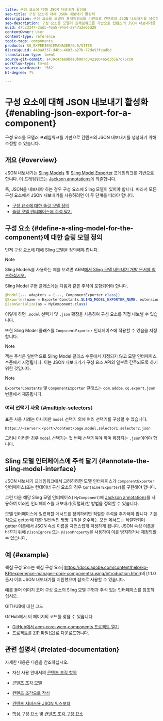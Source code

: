 ```yaml
---
title: 구성 요소에 대해 JSON 내보내기 활성화
seo-title: 구성 요소에 대해 JSON 내보내기 활성화
description: 구성 요소를 모델러 프레임워크를 기반으로 컨텐츠의 JSON 내보내기를 생성하기 위해 수정할 수 있습니다.
seo-description: 구성 요소를 모델러 프레임워크를 기반으로 컨텐츠의 JSON 내보내기를 생성하기 위해 수정할 수 있습니다.
uuid: d7cc3347-2adb-4ea5-94a4-a847a2e66d28
contentOwner: User
content-type: reference
topic-tags: components
products: SG_EXPERIENCEMANAGER/6.5/SITES
discoiquuid: 448ad337-d4bb-4603-a27b-77da93feadbd
translation-type: tm+mt
source-git-commit: a430c4de89bde3b907d342106465d3b5a7c75cc8
workflow-type: tm+mt
source-wordcount: '562'
ht-degree: 7%

---
```



# 구성 요소에 대해 JSON 내보내기 활성화{#enabling-json-export-for-a-component}

구성 요소를 모델러 프레임워크를 기반으로 컨텐츠의 JSON 내보내기를 생성하기 위해 수정할 수 있습니다.

## 개요 {#overview}

JSON 내보내기는 [Sling Models](https://sling.apache.org/documentation/bundles/models.html) 및 [Sling Model Exporter](https://sling.apache.org/documentation/bundles/models.html#exporter-framework-since-130) 프레임워크를 기반으로 합니다. 이 프레임워크는 [Jackson annotations](https://github.com/FasterXML/jackson-annotations/wiki/Jackson-Annotations)에 의존합니다.

즉, JSON을 내보내야 하는 경우 구성 요소에 Sling 모델이 있어야 합니다. 따라서 모든 구성 요소에서 JSON 내보내기를 사용하려면 이 두 단계를 따라야 합니다.

* [구성 요소에 대한 슬링 모델 정의](/help/sites-developing/json-exporter-components.md#define-a-sling-model-for-the-component)
* [슬링 모델 인터페이스에 주석 달기](#annotate-the-sling-model-interface)

## 구성 요소 {#define-a-sling-model-for-the-component}에 대한 슬링 모델 정의

먼저 구성 요소에 대해 Sling 모델을 정의해야 합니다.

>[!NOTE]
>
>Sling Models를 사용하는 예를 보려면 AEM[에서 Sling 모델 내보내기 개발 문서를 참조하십시오.](https://helpx.adobe.com/experience-manager/kt/platform-repository/using/sling-model-exporter-tutorial-develop.html)

Sling Model 구현 클래스에는 다음과 같은 주석이 포함되어야 합니다.

```java
@Model(... adapters = {..., ComponentExporter.class})
@Exporter(name = ExporterConstants.SLING_MODEL_EXPORTER_NAME, extensions = ExporterConstants.SLING_MODEL_EXTENSION)
@JsonSerialize(as = MyComponent.class)
```

이렇게 하면 `.model` 선택기 및 `.json` 확장을 사용하여 구성 요소를 직접 내보낼 수 있습니다.

또한 Sling Model 클래스를 `ComponentExporter` 인터페이스에 적용할 수 있음을 지정합니다.

>[!NOTE]
>
>잭슨 주석은 일반적으로 Sling Model 클래스 수준에서 지정되지 않고 모델 인터페이스 수준에서 지정됩니다. 이는 JSON 내보내기가 구성 요소 API의 일부로 간주되도록 하기 위한 것입니다.

>[!NOTE]
>
>`ExporterConstants` 및 `ComponentExporter` 클래스는 `com.adobe.cq.export.json` 번들에서 제공됩니다.

### 여러 선택기 사용 {#multiple-selectors}

표준 사용 사례는 아니지만 `model` 선택기 외에 여러 선택기를 구성할 수 있습니다.

```
https://<server>:<port>/content/page.model.selector1.selector2.json
```

그러나 이러한 경우 `model` 선택기는 첫 번째 선택기여야 하며 확장자는 `.json`이어야 합니다.

## Sling 모델 인터페이스에 주석 달기 {#annotate-the-sling-model-interface}

JSON 내보내기 프레임워크에서 고려하려면 모델 인터페이스가 `ComponentExporter` 인터페이스(또는 컨테이너 구성 요소의 경우 `ContainerExporter`)를 구현해야 합니다.

그런 다음 해당 Sling 모델 인터페이스( `MyComponent`)에 [Jackson annotations](https://github.com/FasterXML/jackson-annotations/wiki/Jackson-Annotations)를 사용하여 이러한 인터페이스를 내보내기(직렬화)할 방법을 정의할 수 있습니다.

모델 인터페이스에 일련화할 메서드를 정의하려면 적절한 주석을 추가해야 합니다. 기본적으로 getter에 대한 일반적인 명명 규칙을 준수하는 모든 메서드는 직렬화되며 getter 이름에서 JSON 속성 이름을 자연스럽게 파생하게 됩니다. JSON 속성 이름을 바꾸기 위해 `@JsonIgnore` 또는 `@JsonProperty`을 사용하여 이를 방지하거나 재정의할 수 있습니다.

## 예 {#example}

핵심 구성 요소는 핵심 구성 요소](https://docs.adobe.com/content/help/ko-KR/experience-manager-core-components/using/introduction.html)의 [1.1.0 출시 이후 JSON 내보내기를 지원했으며 참조로 사용할 수 있습니다.

예를 들어 이미지 코어 구성 요소의 Sling 모델 구현과 주석 있는 인터페이스를 참조하십시오.

GITHUB에 대한 코드

GitHub에서 이 페이지의 코드를 찾을 수 있습니다

* [GitHub에서 aem-core-wcm-components 프로젝트 열기](https://github.com/Adobe-Marketing-Cloud/aem-core-wcm-components)
* 프로젝트를 [ZIP 파일](https://github.com/Adobe-Marketing-Cloud/aem-core-wcm-components/archive/master.zip)(으)로 다운로드합니다.

## 관련 설명서 {#related-documentation}

자세한 내용은 다음을 참조하십시오.

* 자산 사용 안내서의 [콘텐츠 조각 항목](https://helpx.adobe.com/experience-manager/6-4/assets/user-guide.html?topic=/experience-manager/6-4/assets/morehelp/content-fragments.ug.js)

* [콘텐츠 조각 모델](/help/assets/content-fragments/content-fragments-models.md)
* [컨텐츠 조각으로 작성](/help/sites-authoring/content-fragments.md)
* [컨텐츠 서비스용 JSON 익스포터](/help/sites-developing/json-exporter.md)
* [핵심 ](https://docs.adobe.com/content/help/en/experience-manager-core-components/using/introduction.html) 구성 요소 및  [컨텐츠 조각 구성 요소](https://helpx.adobe.com/experience-manager/core-components/using/content-fragment-component.html)

